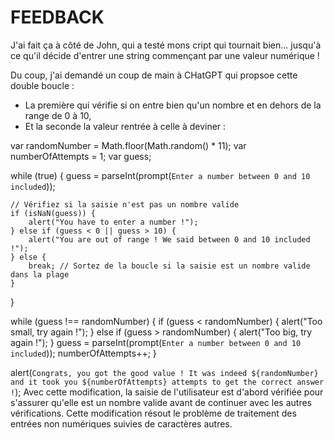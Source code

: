 # FEEDBACK

J'ai fait ça à côté de John, qui a testé mons cript qui tournait bien... jusqu'à ce qu'il décide d'entrer une string commençant par une valeur numérique !

Du coup, j'ai demandé un coup de main à CHatGPT qui propsoe cette double boucle :

* La première qui vérifie si on entre bien qu'un nombre et en dehors de la range de 0 à 10,
* Et la seconde la valeur rentrée à celle à deviner :

var randomNumber = Math.floor(Math.random() * 11);
var numberOfAttempts = 1;
var guess;

while (true) {
    guess = parseInt(prompt(`Enter a number between 0 and 10 included`));

    // Vérifiez si la saisie n'est pas un nombre valide
    if (isNaN(guess)) {
        alert("You have to enter a number !");
    } else if (guess < 0 || guess > 10) {
        alert("You are out of range ! We said between 0 and 10 included !");
    } else {
        break; // Sortez de la boucle si la saisie est un nombre valide dans la plage
    }
}

while (guess !== randomNumber) {
    if (guess < randomNumber) {
        alert("Too small, try again !");
    } else if (guess > randomNumber) {
        alert("Too big, try again !");
    }
    guess = parseInt(prompt(`Enter a number between 0 and 10 included`));
    numberOfAttempts++;
}

alert(`Congrats, you got the good value ! It was indeed ${randomNumber} and it took you ${numberOfAttempts} attempts to get the correct answer !`);
Avec cette modification, la saisie de l'utilisateur est d'abord vérifiée pour s'assurer qu'elle est un nombre valide avant de continuer avec les autres vérifications. Cette modification résout le problème de traitement des entrées non numériques suivies de caractères autres.





